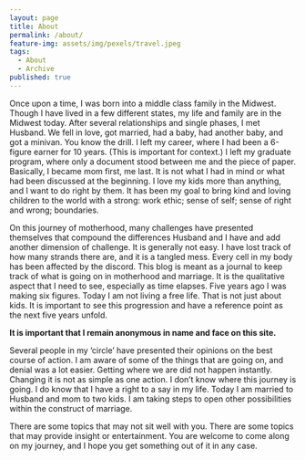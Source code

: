 ```yaml
---
layout: page
title: About
permalink: /about/
feature-img: assets/img/pexels/travel.jpeg
tags:
  - About
  - Archive
published: true
---
```


Once upon a time, I was born into a middle class family in the Midwest. Though I have lived in a few different states, my life and family are in the Midwest today. After several relationships and single phases, I met Husband. We fell in love, got married, had a baby, had another baby, and got a minivan. You know the drill. I left my career, where I had been a 6-figure earner for 10 years. (This is important for context.) I left my graduate program, where only a document stood between me and the piece of paper. Basically, I became mom first, me last. It is not what I had in mind or what had been discussed at the beginning. I love my kids more than anything, and I want to do right by them. It has been my goal to bring kind and loving children to the world with a strong: work ethic; sense of self; sense of right and wrong; boundaries.

On this journey of motherhood, many challenges have presented themselves that compound the differences Husband and I have and add another dimension of challenge. It is generally not easy. I have lost track of how many strands there are, and it is a tangled mess. Every cell in my body has been affected by the discord. This blog is meant as a journal to keep track of what is going on in motherhood and marriage. It is the qualitative aspect that I need to see, especially as time elapses. Five years ago I was making six figures. Today I am not living a free life. That is not just about kids. It is important to see this progression and have a reference point as the next five years unfold.

**It is important that I remain anonymous in name and face on this site.**

Several people in my ‘circle’ have presented their opinions on the best course of action. I am aware of some of the things that are going on, and denial was a lot easier. Getting where we are did not happen instantly. Changing it is not as simple as one action. I don’t know where this journey is going. I do know that I have a right to a say in my life. Today I am married to Husband and mom to two kids. I am taking steps to open other possibilities within the construct of marriage.

There are some topics that may not sit well with you. There are some topics that may provide insight or entertainment. You are welcome to come along on my journey, and I hope you get something out of it in any case.